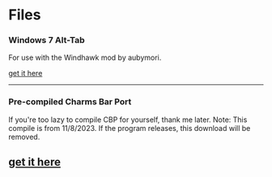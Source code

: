 # Files
### Windows 7 Alt-Tab
For use with the Windhawk mod by aubymori.

[get it here](https://github.com/emeraldsucksss/emeraldsucksss.github.io/raw/main/files/AltTab.dll)
***

### Pre-compiled Charms Bar Port
If you're too lazy to compile CBP for yourself, thank me later.
Note: This compile is from 11/8/2023. If the program releases, this download will be removed.

[get it here](https://github.com/emeraldsucksss/emeraldsucksss.github.io/raw/main/files/CharmsBarPort.rar)
-----
